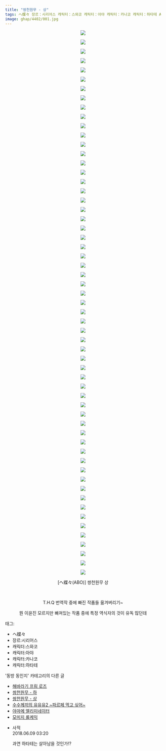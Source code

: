 ```yaml
---
title: "쌍천원무 - 상"
tags: ヘ蝶々 장르：시리어스 캐릭터：스와코 캐릭터：아야 캐릭터：카나코 캐릭터：하타테 ABO 동방_동인지
image: ghap/4402/001.jpg
---
```

<div class="article">
<p style="text-align: center; clear: none; float: none;"><img src="{{ site.nasurl }}/ghap/4402/001.jpg"/></p>
<p style="text-align: center; clear: none; float: none;"><img src="{{ site.nasurl }}/ghap/4402/002.jpg"/></p>
<p style="text-align: center; clear: none; float: none;"><img src="{{ site.nasurl }}/ghap/4402/003.jpg"/></p>
<p style="text-align: center; clear: none; float: none;"><img src="{{ site.nasurl }}/ghap/4402/004.jpg"/></p>
<p style="text-align: center; clear: none; float: none;"><img src="{{ site.nasurl }}/ghap/4402/005.jpg"/></p>
<p style="text-align: center; clear: none; float: none;"><img src="{{ site.nasurl }}/ghap/4402/006.jpg"/></p>
<p style="text-align: center; clear: none; float: none;"><img src="{{ site.nasurl }}/ghap/4402/007.jpg"/></p>
<p style="text-align: center; clear: none; float: none;"><img src="{{ site.nasurl }}/ghap/4402/008.jpg"/></p>
<p style="text-align: center; clear: none; float: none;"><img src="{{ site.nasurl }}/ghap/4402/009.jpg"/></p>
<p style="text-align: center; clear: none; float: none;"><img src="{{ site.nasurl }}/ghap/4402/010.jpg"/></p>
<p style="text-align: center; clear: none; float: none;"><img src="{{ site.nasurl }}/ghap/4402/011.jpg"/></p>
<p style="text-align: center; clear: none; float: none;"><img src="{{ site.nasurl }}/ghap/4402/012.jpg"/></p>
<p style="text-align: center; clear: none; float: none;"><img src="{{ site.nasurl }}/ghap/4402/013.jpg"/></p>
<p style="text-align: center; clear: none; float: none;"><img src="{{ site.nasurl }}/ghap/4402/014.jpg"/></p>
<p style="text-align: center; clear: none; float: none;"><img src="{{ site.nasurl }}/ghap/4402/015.jpg"/></p>
<p style="text-align: center; clear: none; float: none;"><img src="{{ site.nasurl }}/ghap/4402/016.jpg"/></p>
<p style="text-align: center; clear: none; float: none;"><img src="{{ site.nasurl }}/ghap/4402/017.jpg"/></p>
<p style="text-align: center; clear: none; float: none;"><img src="{{ site.nasurl }}/ghap/4402/018.jpg"/></p>
<p style="text-align: center; clear: none; float: none;"><img src="{{ site.nasurl }}/ghap/4402/019.jpg"/></p>
<p style="text-align: center; clear: none; float: none;"><img src="{{ site.nasurl }}/ghap/4402/020.jpg"/></p>
<p style="text-align: center; clear: none; float: none;"><img src="{{ site.nasurl }}/ghap/4402/021.jpg"/></p>
<p style="text-align: center; clear: none; float: none;"><img src="{{ site.nasurl }}/ghap/4402/022.jpg"/></p>
<p style="text-align: center; clear: none; float: none;"><img src="{{ site.nasurl }}/ghap/4402/023.jpg"/></p>
<p style="text-align: center; clear: none; float: none;"><img src="{{ site.nasurl }}/ghap/4402/024.jpg"/></p>
<p style="text-align: center; clear: none; float: none;"><img src="{{ site.nasurl }}/ghap/4402/025.jpg"/></p>
<p style="text-align: center; clear: none; float: none;"><img src="{{ site.nasurl }}/ghap/4402/026.jpg"/></p>
<p style="text-align: center; clear: none; float: none;"><img src="{{ site.nasurl }}/ghap/4402/027.jpg"/></p>
<p style="text-align: center; clear: none; float: none;"><img src="{{ site.nasurl }}/ghap/4402/028.jpg"/></p>
<p style="text-align: center; clear: none; float: none;"><img src="{{ site.nasurl }}/ghap/4402/029.jpg"/></p>
<p style="text-align: center; clear: none; float: none;"><img src="{{ site.nasurl }}/ghap/4402/030.jpg"/></p>
<p style="text-align: center; clear: none; float: none;"><img src="{{ site.nasurl }}/ghap/4402/031.jpg"/></p>
<p style="text-align: center; clear: none; float: none;"><img src="{{ site.nasurl }}/ghap/4402/032.jpg"/></p>
<p style="text-align: center; clear: none; float: none;"><img src="{{ site.nasurl }}/ghap/4402/033.jpg"/></p>
<p style="text-align: center; clear: none; float: none;"><img src="{{ site.nasurl }}/ghap/4402/034.jpg"/></p>
<p style="text-align: center; clear: none; float: none;"><img src="{{ site.nasurl }}/ghap/4402/035.jpg"/></p>
<p style="text-align: center; clear: none; float: none;"><img src="{{ site.nasurl }}/ghap/4402/036.jpg"/></p>
<p style="text-align: center; clear: none; float: none;"><img src="{{ site.nasurl }}/ghap/4402/037.jpg"/></p>
<p style="text-align: center; clear: none; float: none;"><img src="{{ site.nasurl }}/ghap/4402/038.jpg"/></p>
<p style="text-align: center; clear: none; float: none;"><img src="{{ site.nasurl }}/ghap/4402/039.jpg"/></p>
<p style="text-align: center; clear: none; float: none;"><img src="{{ site.nasurl }}/ghap/4402/040.jpg"/></p>
<p style="text-align: center; clear: none; float: none;"><img src="{{ site.nasurl }}/ghap/4402/041.jpg"/></p>
<p style="text-align: center; clear: none; float: none;"><img src="{{ site.nasurl }}/ghap/4402/042.jpg"/></p>
<p style="text-align: center; clear: none; float: none;"><img src="{{ site.nasurl }}/ghap/4402/043.jpg"/></p>
<p style="text-align: center; clear: none; float: none;"><img src="{{ site.nasurl }}/ghap/4402/044.jpg"/></p>
<p style="text-align: center; clear: none; float: none;"><img src="{{ site.nasurl }}/ghap/4402/045.jpg"/></p>
<p style="text-align: center; clear: none; float: none;"><img src="{{ site.nasurl }}/ghap/4402/046.jpg"/></p>
<p style="text-align: center; clear: none; float: none;"><img src="{{ site.nasurl }}/ghap/4402/047.jpg"/></p>
<p style="text-align: center; clear: none; float: none;"><img src="{{ site.nasurl }}/ghap/4402/048.jpg"/></p>
<p style="text-align: center; clear: none; float: none;"><img src="{{ site.nasurl }}/ghap/4402/049.jpg"/></p>
<p style="text-align: center; clear: none; float: none;"><img src="{{ site.nasurl }}/ghap/4402/050.jpg"/></p>
<p style="text-align: center; clear: none; float: none;"><img src="{{ site.nasurl }}/ghap/4402/051.jpg"/></p>
<p style="text-align: center; clear: none; float: none;"><img src="{{ site.nasurl }}/ghap/4402/052.jpg"/></p>
<p style="text-align: center; clear: none; float: none;"><img src="{{ site.nasurl }}/ghap/4402/053.jpg"/></p>
<p style="text-align: center; clear: none; float: none;"><img src="{{ site.nasurl }}/ghap/4402/054.jpg"/></p>
<p style="text-align: center; clear: none; float: none;"><img src="{{ site.nasurl }}/ghap/4402/055.jpg"/></p>
<p style="text-align: center; clear: none; float: none;"><img src="{{ site.nasurl }}/ghap/4402/056.jpg"/></p>
<p style="text-align: center; clear: none; float: none;"><img src="{{ site.nasurl }}/ghap/4402/057.jpg"/></p>
<p style="text-align: center; clear: none; float: none;"><img src="{{ site.nasurl }}/ghap/4402/058.jpg"/></p>
<p style="text-align: center; clear: none; float: none;"><img src="{{ site.nasurl }}/ghap/4402/059.jpg"/></p>
<p style="text-align: center; clear: none; float: none;">[ヘ蝶々(ABO)] 쌍천원무 상</p>
<p style="text-align: center; clear: none; float: none;"><br/></p>
<p style="text-align: center; clear: none; float: none;">T.H.Q 번역작 중에 빠진 작품들 옮겨버리기~</p>
<p style="text-align: center; clear: none; float: none;">뭔 이윤진 모르지만 빠져있는 작품 중에 특정 역식자의 것이 유독 많던데</p>
</div><div class="tagTrail">
<p>태그: </p>
<ul>
<li>ヘ蝶々</li>
<li>장르:시리어스</li>
<li>캐릭터:스와코</li>
<li>캐릭터:아야</li>
<li>캐릭터:카나코</li>
<li>캐릭터:하타테</li>
</ul>
</div><div class="another">
<p>'동방 동인지' 카테고리의 다른 글</p>
<ul>
<li><a href="/2018-06-08-ghap_4404">해바라기 프림 로즈</a></li>
<li><a href="/2018-06-08-ghap_4403">쌍천원무 - 하</a></li>
<li><a href="/2018-06-08-ghap_4402">쌍천원무 - 상</a></li>
<li><a href="/2018-06-07-ghap_4401">수수께끼의 유유유2 ~파르페 먹고 싶어~</a></li>
<li><a href="/2018-06-07-ghap_4400">야마메 엘리미네이터</a></li>
<li><a href="/2018-06-04-ghap_4399">모미지 롤케익</a></li>
</ul>
</div><div class="cb_module cb_fluid">
<div class="cb_wrt cb_profile">
<div class="comment">
<ul>
<li class="cb_thumb_off" id="comment15268300">
<div class="cb_comment_area">
<div class="cb_info_area">
<div class="cb_section">
<span class="cb_nick_name">사적</span>
</div>
<div class="cb_section">
<span class="cb_date">2018.06.09 03:20 </span>
</div>
</div>
<div class="cb_dsc_comment">
<p class="cb_dsc">
											과연 하타테는 살아남을 것인가!?
										</p>
</div>
</div></li>
</ul>
</div>
</div><!-- commentList close -->
</div>